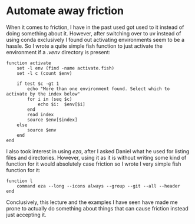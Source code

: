 # Automate away friction

When it comes to friction, I have in the past used got used to it instead of doing
something about it. However, after switching over to uv instead of using conda 
exclusively I found out activating environments seem to be a hassle. So I 
wrote a quite simple fish function to just activate the environment if a *.venv*
directory is present:

```fish
function activate
    set -l env (find -name activate.fish)
    set -l c (count $env) 

    if test $c -gt 1 
        echo "More than one environment found. Select which to activate by the index below"
        for i in (seq $c)
            echo $i:  $env[$i]
        end
        read index
        source $env[$index]
    else
        source $env
    end
end

```

I also took interest in using *eza*, after I asked Daniel what he used for listing files and directories.
However, using it as it is without writing some kind of function for it would absolutely case friction so 
I wrote I very simple fish function for it:


```fish
function l 
    command eza --long --icons always --group --git --all --header
end
```

Conclusively, this lecture and the examples I have seen have made me prone to actually do something about 
things that can cause friction instead just accepting it.



